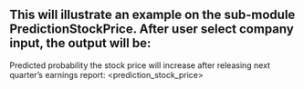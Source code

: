 This will illustrate an example on the sub-module PredictionStockPrice.
After user select company input, the output will be:
----------------------------------------------------
Predicted probability the stock price will increase after releasing next quarter’s earnings report:  <prediction_stock_price>
